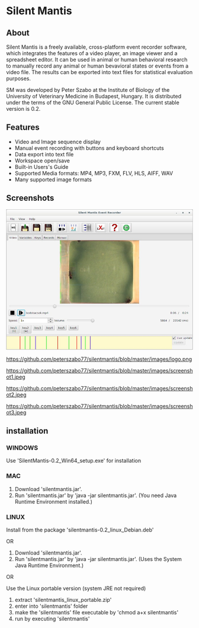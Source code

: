 # Silent Mantis

## About

Silent Mantis is a freely available, cross-platform event recorder software, which integrates the features of a video player, an image viewer and a spreadsheet editor. It can be used in animal or human behavioral research to manually record any animal or human bevavioral states or events from a video file. The results can be exported into text files for statistical evaluation purposes.

SM was developed by Peter Szabo at the Institute of Biology of the University of Veterinary Medicine in Budapest, Hungary. It is distributed under the terms of the GNU General Public License. The current stable version is 0.2.

## Features

- Video and Image sequence display
- Manual event recording with buttons and keyboard shortcuts
- Data export into text file
- Workspace open/save
- Built-in Users's Guide
- Supported Media formats: MP4, MP3, FXM, FLV, HLS, AIFF, WAV
- Many supported image formats

## Screenshots

![My image](https://github.com/peterszabo77/silentmantis/blob/master/images/screenshot1.jpeg
)

https://github.com/peterszabo77/silentmantis/blob/master/images/logo.png

https://github.com/peterszabo77/silentmantis/blob/master/images/screenshot1.jpeg

https://github.com/peterszabo77/silentmantis/blob/master/images/screenshot2.jpeg

https://github.com/peterszabo77/silentmantis/blob/master/images/screenshot3.jpeg

## installation

### WINDOWS

Use 'SilentMantis-0.2_Win64_setup.exe' for installation

### MAC

1. Download 'silentmantis.jar'.
2. Run 'silentmantis.jar' by 'java -jar silentmantis.jar'.
(You need Java Runtime Environment installed.)


### LINUX

Install from the package 'silentmantis-0.2_linux_Debian.deb'

OR

1. Download 'silentmantis.jar'.
2. Run 'silentmantis.jar' by 'java -jar silentmantis.jar'.
(Uses the System Java Runtime Environment.)

OR

Use the Linux portable version (system JRE not required)
1. extract 'silentmantis_linux_portable.zip'
2. enter into 'silentmantis' folder
3. make the 'silentmantis' file executable by 'chmod a+x silentmantis'
4. run by executing 'silentmantis'
